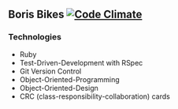 Boris Bikes [![Code Climate](https://codeclimate.com/github/stoked/BorisBikes/badges/gpa.svg)](https://codeclimate.com/github/stoked/BorisBikes)
---

### Technologies
* Ruby
* Test-Driven-Development with RSpec
* Git Version Control
* Object-Oriented-Programming
* Object-Oriented-Design
* CRC (class-responsibility-collaboration) cards
